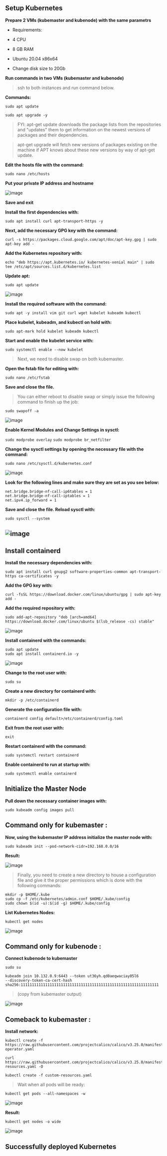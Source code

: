 ## Setup Kubernetes

**Prepare 2 VMs (kubemaster and kubenode) with the same parametrs**

- Requirements:

 - 4 CPU
 
 - 8 GB RAM
 
 - Ubuntu 20.04 x86x64
 
 - Change disk size to 20Gb

**Run commands in two VMs (kubemaster and kubenode)**

>ssh to both instances and run command below.

**Commands:**
 
`sudo apt update`

`sudo apt upgrade -y`


>FYI:
>apt-get update downloads the package lists from the repositories and "updates" them to get information on the newest versions of packages and their dependencies.

>apt-get upgrade will fetch new versions of packages existing on the machine if APT knows about these new versions by way of apt-get update.

**Edit the hosts file with the command:**

`sudo nano /etc/hosts`

**Put your private IP address and hostname**

![image](https://user-images.githubusercontent.com/44306982/216848168-eed92b3f-f92c-45e4-9698-df6539030183.png)

**Save and exit**

**Install the first dependencies with:**

`sudo apt install curl apt-transport-https -y`

**Next, add the necessary GPG key with the command:**

`curl -s https://packages.cloud.google.com/apt/doc/apt-key.gpg | sudo apt-key add -`

**Add the Kubernetes repository with:**

`echo "deb https://apt.kubernetes.io/ kubernetes-xenial main" | sudo tee /etc/apt/sources.list.d/kubernetes.list`

**Update apt:**

`sudo apt update`

![image](https://user-images.githubusercontent.com/44306982/215218807-09423d8e-266f-468f-82ad-8f6006eb3cef.png)

**Install the required software with the command:**

`sudo apt -y install vim git curl wget kubelet kubeadm kubectl`

**Place kubelet, kubeadm, and kubectl on hold with:**

`sudo apt-mark hold kubelet kubeadm kubectl`

**Start and enable the kubelet service with:**

`sudo systemctl enable --now kubelet`

>Next, we need to disable swap on both kubemaster. 

**Open the fstab file for editing with:**

`sudo nano /etc/fstab`

**Save and close the file.**

>You can either reboot to disable swap or simply issue the following command to finish up the job:

`sudo swapoff -a`

![image](https://user-images.githubusercontent.com/44306982/215214697-6efd5fa0-3ba0-46ed-977a-0358c23f292b.png)

**Enable Kernel Modules and Change Settings in sysctl:**

`sudo modprobe overlay`
`sudo modprobe br_netfilter`

**Change the sysctl settings by opening the necessary file with the command:**

`sudo nano /etc/sysctl.d/kubernetes.conf`

![image](https://user-images.githubusercontent.com/44306982/215215173-ae997d45-433c-4cba-91b4-f58d3e202a6e.png)

**Look for the following lines and make sure they are set as you see below:**
```
net.bridge.bridge-nf-call-ip6tables = 1
net.bridge.bridge-nf-call-iptables = 1
net.ipv4.ip_forward = 1
```
**Save and close the file. Reload sysctl with:**

`sudo sysctl --system`

![image](https://user-images.githubusercontent.com/44306982/215218552-1da93736-3984-43e2-b737-f30cd6aebcc1.png)
---
## Install containerd

**Install the necessary dependencies with:**

`sudo apt install curl gnupg2 software-properties-common apt-transport-https ca-certificates -y`

**Add the GPG key with:**

`curl -fsSL https://download.docker.com/linux/ubuntu/gpg | sudo apt-key add -`

**Add the required repository with:**

`sudo add-apt-repository "deb [arch=amd64] https://download.docker.com/linux/ubuntu $(lsb_release -cs) stable"`

![image](https://user-images.githubusercontent.com/44306982/215218253-4f6fb004-9330-4ceb-93e5-6e5088674097.png)

**Install containerd with the commands:**
```
sudo apt update
sudo apt install containerd.io -y
```
![image](https://user-images.githubusercontent.com/44306982/215218134-1f7b99f5-5b95-45d3-9f41-9c7b59d58136.png)

**Change to the root user with:**

`sudo su`

**Create a new directory for containerd with:**

`mkdir -p /etc/containerd`

**Generate the configuration file with:**

`containerd config default>/etc/containerd/config.toml`

**Exit from the root user with:**

`exit`

**Restart containerd with the command:**

`sudo systemctl restart containerd`

**Enable containerd to run at startup with:**

`sudo systemctl enable containerd`

## Initialize the Master Node

**Pull down the necessary container images with:**

`sudo kubeadm config images pull`

## Command only for kubemaster :

**Now, using the kubemaster IP address initialize the master node with:**

`sudo kubeadm init --pod-network-cidr=192.168.0.0/16`

**Result:**

![image](https://user-images.githubusercontent.com/44306982/215216745-02787324-eecd-4f9b-a57c-0df32eb0b2ef.png)

>Finally, you need to create a new directory to house a configuration file and give it the proper permissions which is done with the following commands:
```
mkdir -p $HOME/.kube
sudo cp -f /etc/kubernetes/admin.conf $HOME/.kube/config
sudo chown $(id -u):$(id -g) $HOME/.kube/config
```
**List Kubernetes Nodes:**

`kubectl get nodes`

![image](https://user-images.githubusercontent.com/44306982/215216245-ac5dc440-6a31-4b37-a1e3-18980299366a.png)

## Command only for kubenode :

**Connect kubenode to kubemaster**

`sudo su`
```
kubeadm join 10.132.0.9:6443 --token ut36yh.qd0aeqwaciay05l6         
--discovery-token-ca-cert-hash sha256:11111111111111111111111111111111111111111111111111111111111111
```
>(copy from kubemaster output)

![image](https://user-images.githubusercontent.com/44306982/215216570-062996d4-0d42-4e3d-b1bc-41a3cb98339c.png)


## Comeback to kubemaster :

**Install network:**
```
kubectl create -f https://raw.githubusercontent.com/projectcalico/calico/v3.25.0/manifests/tigera-operator.yaml

curl https://raw.githubusercontent.com/projectcalico/calico/v3.25.0/manifests/custom-resources.yaml -O

kubectl create -f custom-resources.yaml
```
>Wait when all pods will be ready:

`kubectl get pods --all-namespaces -w`

![image](https://user-images.githubusercontent.com/44306982/215217440-335a1508-fbb7-4962-91c3-f9137a584a0f.png)

**Result:**

`kubectl get nodes -o wide`

![image](https://user-images.githubusercontent.com/44306982/215212512-ab6c6575-5585-4fdb-9823-e7c49407b6bb.png)

## Successfully deployed Kubernetes
